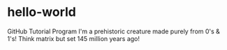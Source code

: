 # hello-world
GitHub Tutorial Program
I'm a prehistoric creature made purely from 0's & 1's! Think matrix but set 145 million years ago! 
